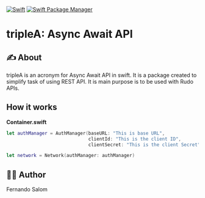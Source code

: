 [![Swift](https://img.shields.io/badge/Swift-5.3_5.4_5.5_5.6-orange?style=flat-square)](https://img.shields.io/badge/Swift-5.3_5.4_5.5_5.6-Orange?style=flat-square)
[![Swift Package Manager](https://img.shields.io/badge/Swift_Package_Manager-compatible-orange?style=flat-square)](https://img.shields.io/badge/Swift_Package_Manager-compatible-orange?style=flat-square)


# tripleA: Async Await API

## ✍️ About
tripleA is an acronym for Async Await API in swift. It is a package created to simplify task of using REST API. It is main purpose is to be used with Rudo APIs.

## How it works

**Container.swift**
```swift
let authManager = AuthManager(baseURL: "This is base URL",
							  clientId: "This is the client ID",
							  clientSecret: "This is the client Secret")

let network = Network(authManager: authManager)
```

## 👨‍💻 Author
Fernando Salom

